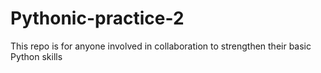 # Pythonic-practice-2
This repo is for anyone involved in collaboration to strengthen their basic Python skills 
